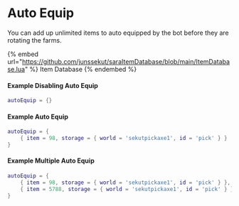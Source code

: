 # Auto Equip

You can add up unlimited items to auto equipped by the bot before they are rotating the farms.

{% embed url="https://github.com/junssekut/saraItemDatabase/blob/main/ItemDatabase.lua" %}
Item Database
{% endembed %}

#### Example Disabling Auto Equip

```lua
autoEquip = {}
```

#### Example Auto Equip

```lua
autoEquip = {
    { item = 98, storage = { world = 'sekutpickaxe1', id = 'pick' } }
}
```

#### Example Multiple Auto Equip

```lua
autoEquip = {
    { item = 98, storage = { world = 'sekutpickaxe1', id = 'pick' } },
    { item = 5788, storage = { world = 'sekutpickaxe1', id = 'pick' } }
}
```
